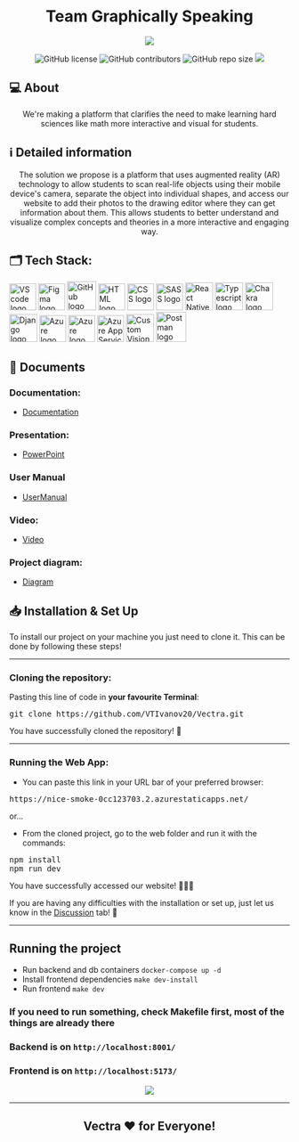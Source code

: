 <h1 align="center">Team Graphically Speaking</h1>

<p align = "center">
    <img src="https://media.discordapp.net/attachments/1061363565644226720/1069726691724902591/banner.jpg?width=972&height=543" />
</p>

<p align = "center">
    <img alt="GitHub license" src="https://img.shields.io/github/license/VTIvanov20/Vectra?style=for-the-badge">
    <img alt="GitHub contributors" src="https://img.shields.io/github/contributors/VTIvanov20/Vectra?style=for-the-badge">
    <img alt="GitHub repo size" src="https://img.shields.io/github/repo-size/VTIvanov20/Vectra?style=for-the-badge">
    <img src="https://img.shields.io/github/languages/count/VTIvanov20/Vectra?style=for-the-badge">
</p>

## 💻 About
<p align="center">We're making a platform that clarifies the need to make learning hard sciences like math more interactive and visual for students.</p>

## ℹ️ Detailed information 
<p align="center">
The solution we propose is a platform that uses augmented reality (AR) technology to allow students to scan real-life objects using their mobile device's camera, separate the object into individual shapes, and access our website to add their photos to the drawing editor where they can get information about them. This allows students to better understand and visualize complex concepts and theories in a more interactive and engaging way.</p>

## 🗂️ Tech Stack:
<p align="left">
    <a href="https://code.visualstudio.com/"><img src="https://img.icons8.com/color/344/visual-studio-code-2019.png" alt="VS code logo" width=48px /></a>
    <a href="https://www.figma.com/"><img src="https://img.icons8.com/color/344/figma--v1.png" alt="Figma logo" width=48px/></a>
    <a href="https://github.com/"><img src="https://img.icons8.com/nolan/344/github.png" alt="GitHub logo" width=52px /></a>
    <a href="https://developer.mozilla.org/en-US/docs/Glossary/HTML5"><img src="https://img.icons8.com/color/344/html-5--v1.png" alt="HTML logo" width=48px /></a>
    <a href="https://developer.mozilla.org/en-US/docs/Web/CSS"><img src="https://img.icons8.com/color/344/css3.png" alt="CSS logo" width=48px /></a>
    <a href="https://sass-lang.com/"><img src="https://img.icons8.com/color/344/sass.png" alt="SASS logo" width=48px /></a>
    <a href="https://reactnative.dev/"><img src="https://img.icons8.com/color/344/react-native.png" alt="React Native logo" width=50px /></a>
    <a href="https://www.typescriptlang.org/"><img src="https://upload.wikimedia.org/wikipedia/commons/thumb/4/4c/Typescript_logo_2020.svg/2048px-Typescript_logo_2020.svg.png" alt="Typescript logo" width=50px /></a>
    <a href="https://chakra-ui.com/"><img src="https://archive.org/download/github.com-chakra-ui-chakra-ui_-_2020-02-13_17-20-29/cover.jpg" alt="Chakra logo" width=50px /></a>
    <a href="https://www.djangoproject.com/"><img src="https://framagit.org/uploads/-/system/project/avatar/28062/django.png" alt="Django logo" width=50px /></a>
    <a href="https://azure.microsoft.com/en-us/"><img src="https://img.icons8.com/fluency/344/azure-1.png" alt="Azure logo" width=48px /></a>
    <a href="https://azure.microsoft.com/en-us/products/postgresql/"><img src="https://upload.wikimedia.org/wikipedia/commons/thumb/2/29/Postgresql_elephant.svg/1200px-Postgresql_elephant.svg.png" alt="Azure logo" width=48px /></a>
    <a href="https://azure.microsoft.com/en-us/services/app-service/"><img src="https://ms-azuretools.gallerycdn.vsassets.io/extensions/ms-azuretools/vscode-azureappservice/0.23.3/1650585198428/Microsoft.VisualStudio.Services.Icons.Default" alt="Azure App Service logo" width=48px /></a>
    <a href="https://www.customvision.ai/"><img src="https://www.customvision.ai/Images/logo.svg" alt="Custom Vision logo" width=50px /></a>
    <a href="https://www.postman.com/"><img src="https://res.cloudinary.com/postman/image/upload/t_team_logo/v1629869194/team/2893aede23f01bfcbd2319326bc96a6ed0524eba759745ed6d73405a3a8b67a8" alt="Postman logo" width=54px /></a>
</p>

## 📄 Documents
### Documentation:
  - [Documentation](https://codingburgas-my.sharepoint.com/:w:/g/personal/ssuzunov19_codingburgas_bg/EYbedR4CMU5KtuN8YJ_0g1cBmXBIYc8q8op1JQ-7cM2BGw?e=6qPCe2)
### Presentation:
  - [PowerPoint](https://codingburgas-my.sharepoint.com/:p:/g/personal/ssuzunov19_codingburgas_bg/ER_1dfrkX_JPs60q6z0eAboBZVMQdSxSesMWufZf3gIpMQ?e=OWYfiv)
### User Manual
  - [UserManual](https://drive.google.com/file/d/1VI0uyMayT7VZvUq3mOEhQdNBLzaz6FUo/view?usp=sharing)
### Video:
  - [Video](https://codingburgas-my.sharepoint.com/personal/vtivanov20_codingburgas_bg/_layouts/15/stream.aspx?id=%2Fpersonal%2Fvtivanov20%5Fcodingburgas%5Fbg%2FDocuments%2F20230127%5F152015000%5FiOS%2EMOV&ga=1)
### Project diagram:
  - [Diagram](https://lucid.app/lucidchart/0640a590-1767-4b7d-9696-c61adbf4ba32/edit?viewport_loc=-2810%2C-1530%2C5123%2C1848%2C0_0&invitationId=inv_c8998192-feb8-41f5-bfc0-b1c6e7498d9c)

## 📥 Installation & Set Up
<p> To install our project on your machine you just need to clone it. This can be done by following these steps! </p>

<hr>

<h3><B>Cloning the repository:</B></h3>

Pasting this line of code in **your favourite Terminal**:
<pre>git clone https://github.com/VTIvanov20/Vectra.git</pre>
<p>You have successfully cloned the repository! 🥳</p>

<hr>

<h3><B>Running the Web App:</B></h3>

<ul>
  <li>You can paste this link in your URL bar of your preferred browser:</li>
</ul>
<pre>https://nice-smoke-0cc123703.2.azurestaticapps.net/</pre>

<p>or...</p>

<ul>
  <li>From the cloned project, go to the web folder and run it with the commands:</li>
</ul> 
<pre>npm install
npm run dev</pre>

<p>You have successfully accessed our website! 👏👏👏</p>
<p>If you are having any difficulties with the installation or set up, just let us know in the <a href="https://github.com/VTIvanov20/Vectra/discussions">Discussion</a> tab! 💬</p>

<hr>

## Running the project
- Run backend and db containers `docker-compose up -d`
- Install frontend dependencies `make dev-install`
- Run frontend `make dev`

### If you need to run something, check Makefile first, most of the things are already there
### Backend is on `http://localhost:8001/`
### Frontend is on `http://localhost:5173/`

<p align = "center">
    <img src="https://media.discordapp.net/attachments/1061363565644226720/1069727102015897670/logo_text.png" />
</p>

<hr>

## <p align = "center">Vectra ❤️ for <B>Everyone!</B></p>
